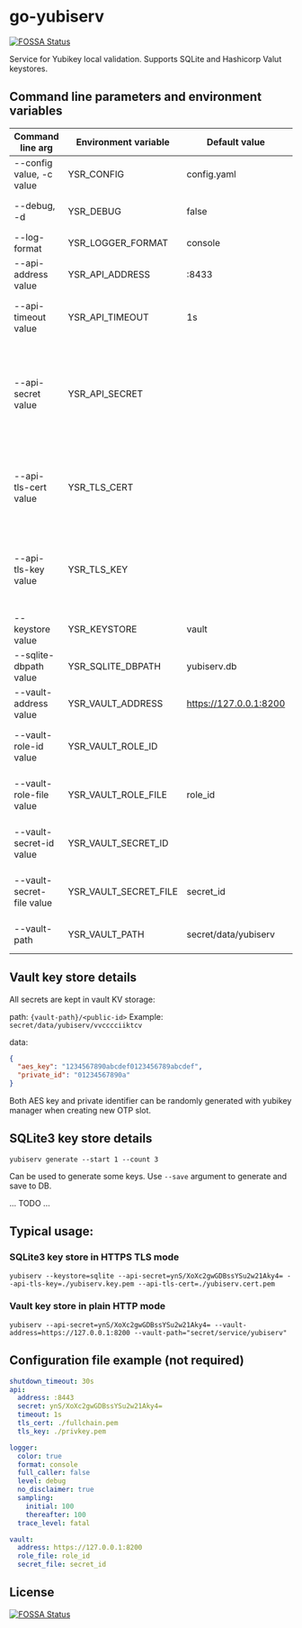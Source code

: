 # go-yubiserv
[![FOSSA Status](https://app.fossa.com/api/projects/git%2Bgithub.com%2Farcharon%2Fgo-yubiserv.svg?type=shield)](https://app.fossa.com/projects/git%2Bgithub.com%2Farcharon%2Fgo-yubiserv?ref=badge_shield)


Service for Yubikey local validation. Supports SQLite and Hashicorp Valut keystores.


## Command line parameters and environment variables 

| Command line arg          | Environment variable  | Default value          | Description                                                                   |
|---------------------------|-----------------------|------------------------|-------------------------------------------------------------------------------|
| --config value, -c value  | YSR_CONFIG            | config.yaml            | Configuration file name                                                       |
| --debug, -d               | YSR_DEBUG             | false                  | Enable debug log messages                                                     |
| --log-format              | YSR_LOGGER_FORMAT     | console                | Log format: console/json                                                      |
| --api-address value       | YSR_API_ADDRESS       | :8433                  | Validation API bind address                                                   |
| --api-timeout value       | YSR_API_TIMEOUT       | 1s                     | Validation API connect/read timeout                                           |
| --api-secret value        | YSR_API_SECRET        |                        | Base64-encoded string for HMAC signature verification, empty to disable check |
| --api-tls-cert value      | YSR_TLS_CERT          |                        | Validation API TLS certificate file path. If empty, will use HTTP mode        |
| --api-tls-key value       | YSR_TLS_KEY           |                        | Validation API TLS private key file path. If empty, will use HTTP mode        |
| --keystore value          | YSR_KEYSTORE          | vault                  | Key store: vault/sqlite                                                       |
| --sqlite-dbpath value     | YSR_SQLITE_DBPATH     | yubiserv.db            | SQLite3 database path                                                         |
| --vault-address value     | YSR_VAULT_ADDRESS     | https://127.0.0.1:8200 | Vault server address                                                          |
| --vault-role-id value     | YSR_VAULT_ROLE_ID     |                        | role_id for Vault auth, overrides role-file                                   |
| --vault-role-file value   | YSR_VAULT_ROLE_FILE   | role_id                | Path to file containing role_id for Vault auth                                |
| --vault-secret-id value   | YSR_VAULT_SECRET_ID   |                        | secret_id for Vault auth, overrides secret-id                                 |
| --vault-secret-file value | YSR_VAULT_SECRET_FILE | secret_id              | Path to file containing secret_id for Vault auth                              |
| --vault-path              | YSR_VAULT_PATH        | secret/data/yubiserv   | Vault path to KV secrets store                                                |

## Vault key store details
All secrets are kept in vault KV storage:

path: 
```{vault-path}/<public-id>```
Example: ```secret/data/yubiserv/vvcccciiktcv```

data: 
```json
{
  "aes_key": "1234567890abcdef0123456789abcdef",
  "private_id": "01234567890a"
}
```
Both AES key and private identifier can be randomly generated with yubikey manager when creating new OTP slot.

## SQLite3 key store details

```yubiserv generate --start 1 --count 3```

Can be used to generate some keys. Use ```--save``` argument to generate and save to DB.

... TODO ...

## Typical usage:
### SQLite3 key store in HTTPS TLS mode
```yubiserv --keystore=sqlite --api-secret=ynS/XoXc2gwGDBssYSu2w21Aky4= --api-tls-key=./yubiserv.key.pem --api-tls-cert=./yubiserv.cert.pem```

### Vault key store in plain HTTP mode
```yubiserv --api-secret=ynS/XoXc2gwGDBssYSu2w21Aky4= --vault-address=https://127.0.0.1:8200 --vault-path="secret/service/yubiserv"```


## Configuration file example (not required)
```yaml
shutdown_timeout: 30s
api:
  address: :8443
  secret: ynS/XoXc2gwGDBssYSu2w21Aky4=
  timeout: 1s
  tls_cert: ./fullchain.pem
  tls_key: ./privkey.pem

logger:
  color: true
  format: console
  full_caller: false
  level: debug
  no_disclaimer: true
  sampling:
    initial: 100
    thereafter: 100
  trace_level: fatal

vault:
  address: https://127.0.0.1:8200
  role_file: role_id
  secret_file: secret_id
```

## License
[![FOSSA Status](https://app.fossa.com/api/projects/git%2Bgithub.com%2Farcharon%2Fgo-yubiserv.svg?type=large)](https://app.fossa.com/projects/git%2Bgithub.com%2Farcharon%2Fgo-yubiserv?ref=badge_large)